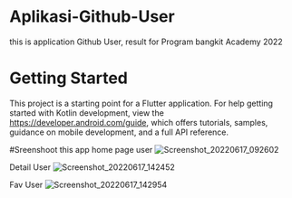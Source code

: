 # Aplikasi-Github-User
this is application Github User, result for Program bangkit Academy 2022 

# Getting Started
This project is a starting point for a Flutter application.
For help getting started with Kotlin development, view the https://developer.android.com/guide, which offers tutorials, samples, guidance on mobile development, and a full API reference.

#Sreenshoot this app
home page user
![Screenshot_20220617_092602](https://user-images.githubusercontent.com/45533483/191934378-8234fea7-cc51-422a-b341-4c8b3648b803.png)

Detail User
![Screenshot_20220617_142452](https://user-images.githubusercontent.com/45533483/191934571-b713f33a-02a4-48c9-b829-3fab0e82e081.png)

Fav User
![Screenshot_20220617_142954](https://user-images.githubusercontent.com/45533483/191934624-c8b9d277-4f44-4156-a503-1fb42b02b50b.png)
